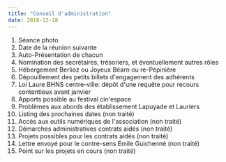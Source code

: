 ```yaml
---
title: "Conseil d'administration"
date: 2018-12-18
---
```


1. Séance photo
2. Date de la réunion suivante
3. Auto-Présentation de chacun
4. Nomination des secrétaires, trésoriers, et éventuellement autres rôles
5. Hébergement Berlioz ou Joyeux Béarn ou re-Pépinière
6. Dépouillement des petits billets d'engagement des adhérents
7. Loi Laure BHNS centre-ville: dépôt d'une requête pour recours contentieux avant janvier
8. Apports possible au festival cin'espace
9. Problèmes aux abords des établissement Lapuyade et Lauriers
10. Listing des prochaines dates (non traité)
11. Accès aux outils numériques de l'association (non traité)
12. Démarches administratives contrats aidés (non traité)
13. Projets possibles pour les contrats aidés (non traité)
14. Lettre envoyé pour le contre-sens Emile Guichenné (non traité)
15. Point sur les projets en cours (non traité)